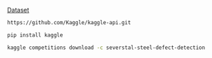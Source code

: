 [Dataset](https://www.kaggle.com/competitions/severstal-steel-defect-detection/data)

```bash
https://github.com/Kaggle/kaggle-api.git
```

```bash
pip install kaggle
```

```bash
kaggle competitions download -c severstal-steel-defect-detection
```

